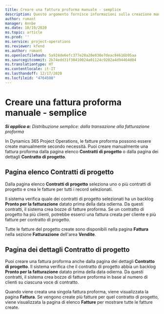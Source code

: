 ```yaml
---
title: Creare una fattura proforma manuale - semplice
description: Questo argomento fornisce informazioni sulla creazione manuale di una fattura proforma in Project Operations.
author: rumant
manager: Annbe
ms.date: 10/19/2020
ms.topic: article
ms.prod: ''
ms.service: project-operations
ms.reviewer: kfend
ms.author: rumant
ms.openlocfilehash: 5a924de6efc377e28a20e038e7deac04616b95aa
ms.sourcegitcommit: 2b74edd31f38410024a01124c9202a4d94464d04
ms.translationtype: HT
ms.contentlocale: it-IT
ms.lasthandoff: 12/17/2020
ms.locfileid: "4764508"
---
```

# <a name="create-a-manual-proforma-invoice---lite"></a>Creare una fattura proforma manuale - semplice

_**Si applica a:** Distribuzione semplice: dalla transazione alla fatturazione proforma_

In Dynamics 365 Project Operations, le fatture proforma possono essere create manualmente secondo necessità. Puoi creare manualmente una fattura proforma dalla pagina elenco **Contratti di progetto** o dalla pagina dei dettagli **Contratto di progetto**.

##  <a name="project-contracts-list-page"></a>Pagina elenco Contratti di progetto

Dalla pagina elenco **Contratti di progetto** seleziona uno o più contratti di progetto e crea le fatture per tutti i record selezionati.

Il sistema verifica quale dei contratti di progetto selezionati ha un backlog **Pronto per la fatturazione** datato prima della data odierna. Da questi contratti, il sistema crea bozze di fatture proforma. Se un contratto di progetto ha più clienti, potrebbe esserci una fattura creata per cliente e più fatture per contratto di progetto.

Tutte le fatture del progetto create sono disponibili nella pagina **Fattura** nella sezione **Fatturazione** dell'area **Vendite**.

## <a name="project-contract-details-page"></a>Pagina dei dettagli Contratto di progetto

Puoi creare una fattura proforma anche dalla pagina dei dettagli **Contratto di progetto**. Il sistema verifica che il contratto di progetto abbia un backlog **Pronto per la fatturazione** datato prima della data odierna. Da questi contratti, il sistema crea bozze di fatture proforma in base al numero di clienti su ciascuna voce di contratto.

Quando viene creata una singola fattura proforma, viene visualizzata la pagina **Fattura**. Se vengono create più fatture per quel contratto di progetto, viene visualizzata la pagina di elenco **Fatture** per mostrare tutte le fatture create.

